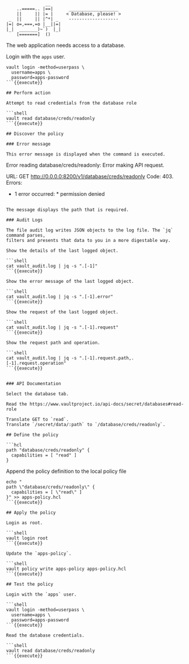 ```
               __
    ..=====.. |==|      ___________________
    ||     || |= |     < Database, please! >
 _  ||     || |^*| _    -------------------
|=| o=,===,=o |__||=|
|_|  _______)~`)  |_|
    [=======]  ()
```

The web application needs access to a database.

Login with the `apps` user.

```shell
vault login -method=userpass \
  username=apps \
  password=apps-password
```{{execute}}

## Perform action

Attempt to read credentials from the database role

```shell
vault read database/creds/readonly
```{{execute}}

## Discover the policy

### Error message

This error message is displayed when the command is executed.

```
Error reading database/creds/readonly: Error making API request.

URL: GET http://0.0.0.0:8200/v1/database/creds/readonly
Code: 403. Errors:

* 1 error occurred:
        * permission denied
```

The message displays the path that is required.

### Audit Logs

The file audit log writes JSON objects to the log file. The `jq` command parses,
filters and presents that data to you in a more digestable way.

Show the details of the last logged object.

```shell
cat vault_audit.log | jq -s ".[-1]"
```{{execute}}

Show the error message of the last logged object.

```shell
cat vault_audit.log | jq -s ".[-1].error"
```{{execute}}

Show the request of the last logged object.

```shell
cat vault_audit.log | jq -s ".[-1].request"
```{{execute}}

Show the request path and operation.

```shell
cat vault_audit.log | jq -s ".[-1].request.path,.[-1].request.operation"
```{{execute}}


### API Documentation

Select the database tab.

Read the https://www.vaultproject.io/api-docs/secret/databases#read-role

Translate GET to `read`.
Translate `/secret/data/:path` to `/database/creds/readonly`.

## Define the policy

```hcl
path "database/creds/readonly" {
  capabilities = [ "read" ]
}
```

Append the policy definition to the local policy file

```shell
echo "
path \"database/creds/readonly\" {
  capabilities = [ \"read\" ]
}" >> apps-policy.hcl
```{{execute}}

## Apply the policy

Login as root.

```shell
vault login root
```{{execute}}

Update the `apps-policy`.

```shell
vault policy write apps-policy apps-policy.hcl
```{{execute}}

## Test the policy

Login with the `apps` user.

```shell
vault login -method=userpass \
  username=apps \
  password=apps-password
```{{execute}}

Read the database credentials.

```shell
vault read database/creds/readonly
```{{execute}}
